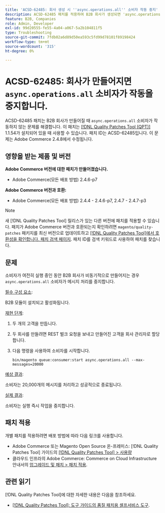 ```yaml
---
title: 'ACSD-62485: 회사 생성 시 ''async.operations.all'' 소비자 작동 중지'
description: ACSD-62485 패치를 적용하여 B2B 회사가 생성되면 'async.operations.all' 소비자가 작동을 중지하는 Adobe Commerce 문제를 해결합니다.
feature: B2B, Companies
role: Admin, Developer
exl-id: 99d20555-fe55-4a04-a067-5a2b104811f5
type: Troubleshooting
source-git-commit: 7fdb02a6d89d50ea593c5fd99d78101f89198424
workflow-type: tm+mt
source-wordcount: '315'
ht-degree: 0%

---
```


# ACSD-62485: 회사가 만들어지면 `async.operations.all` 소비자가 작동을 중지합니다.

ACSD-62485 패치는 B2B 회사가 만들어질 때 `async.operations.all` 소비자가 작동하지 않는 문제를 해결합니다. 이 패치는 [[!DNL Quality Patches Tool (QPT)]](/help/tools/quality-patches-tool/quality-patches-tool-to-self-serve-quality-patches.md) 1.1.54가 설치되어 있을 때 사용할 수 있습니다. 패치 ID는 ACSD-62485입니다. 이 문제는 Adobe Commerce 2.4.8에서 수정됩니다.

## 영향을 받는 제품 및 버전

**Adobe Commerce 버전에 대한 패치가 만들어졌습니다.**

* Adobe Commerce(모든 배포 방법) 2.4.6-p7

**Adobe Commerce 버전과 호환:**

* Adobe Commerce(모든 배포 방법) 2.4.4 - 2.4.6-p7, 2.4.7 - 2.4.7-p3

>[!NOTE]
>
>새 [!DNL Quality Patches Tool] 릴리스가 있는 다른 버전에 패치를 적용할 수 있습니다. 패치가 Adobe Commerce 버전과 호환되는지 확인하려면 `magento/quality-patches` 패키지를 최신 버전으로 업데이트하고 [[!DNL Quality Patches Tool]에서 호환성을 확인합니다. 패치 검색 페이지](https://experienceleague.adobe.com/tools/commerce-quality-patches/index.html). 패치 ID를 검색 키워드로 사용하여 패치를 찾습니다.

## 문제

소비자가 여전히 실행 중인 동안 B2B 회사가 비동기적으로 만들어지는 경우 `async.operations.all` 소비자가 메시지 처리를 중지합니다.

<u>필수 구성 요소</u>:

B2B 모듈이 설치되고 활성화됩니다.

<u>재현 단계</u>:

1. 두 개의 고객을 만듭니다.
1. 두 회사를 만들려면 REST 벌크 요청을 보내고 만들어진 고객을 회사 관리자로 할당합니다.
1. 다음 명령을 사용하여 소비자를 시작합니다.

   ``` bin/magento queue:consumer:start async.operations.all --max-messages=20000 ```

<u>예상 결과</u>:

소비자는 20,000개의 메시지를 처리하고 성공적으로 종료됩니다.

<u>실제 결과</u>:

소비자는 실행 즉시 작업을 중지합니다.

## 패치 적용

개별 패치를 적용하려면 배포 방법에 따라 다음 링크를 사용합니다.

* Adobe Commerce 또는 Magento Open Source 온-프레미스: [!DNL Quality Patches Tool] 가이드의 [[!DNL Quality Patches Tool] > 사용량](/help/tools/quality-patches-tool/usage.md)
* 클라우드 인프라의 Adobe Commerce: Commerce on Cloud Infrastructure 안내서의 [업그레이드 및 패치 > 패치 적용](https://experienceleague.adobe.com/docs/commerce-cloud-service/user-guide/develop/upgrade/apply-patches.html).

## 관련 읽기

[!DNL Quality Patches Tool]에 대한 자세한 내용은 다음을 참조하세요.

* [[!DNL Quality Patches Tool]: 도구 가이드의 품질 패치용 셀프서비스 도구](/help/tools/quality-patches-tool/quality-patches-tool-to-self-serve-quality-patches.md).
